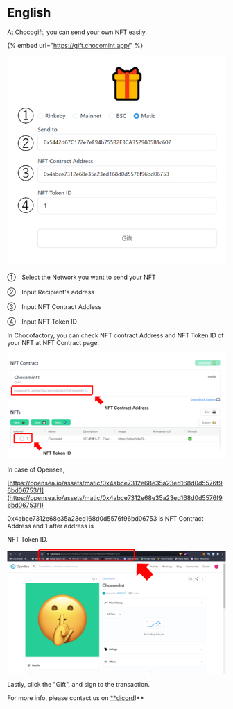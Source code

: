# English

At Chocogift, you can send your own NFT easily.

{% embed url="https://gift.chocomint.app/" %}

![](../../../.gitbook/assets/image%20%2828%29%20%281%29.png)

①　Select the Network you want to send your NFT

②　Input Recipient's address

③　Input NFT Contract Addless

④　Input NFT Token ID

In Chocofactory, you can check NFT contract Address and NFT Token ID of your NFT at NFT Contract page.

![](../../../.gitbook/assets/image%20%2813%29.png)

In case of Opensea,

[https://opensea.io/assets/matic/0x4abce7312e68e35a23ed168d0d5576f96bd06753/1](https://opensea.io/assets/matic/0x4abce7312e68e35a23ed168d0d5576f96bd06753/1)

0x4abce7312e68e35a23ed168d0d5576f96bd06753 is NFT Contract Address and 1 after address is

NFT Token ID.

![](../../../.gitbook/assets/image%20%2837%29.png)

Lastly, click the "Gift", and sign to the transaction.

For more info, please contact us on [\*\*dicord](https://discord.gg/EaCUBgAu)!\*\*

